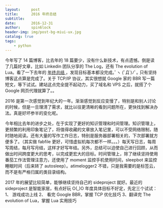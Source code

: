 ```yaml
---
layout:     post
title:      2016 年终总结
subtitle:   
date:       2016-12-31
author:     spin6lock
header-img: img/post-bg-miui-ux.jpg
catalog: true
tags:
    - python
---
```

今年写了 14 篇博客，比去年的 18 篇要少，没有什么新技术，有点遗憾。倒是读了几篇好文章，比如 Linkedin 团队分享的 The Log，还有 The evolution of Lua。看了一下去年的 [ 年终总结 ](http://www.cnblogs.com/Lifehacker/p/2015_summary.html)，发现目标基本都没完成｡ﾟヽ (ﾟД`)ﾉﾟ｡ 只有坚持博客这点算是完成了。关于 TCP/IP 协议，其实很想就 Google 家的 BBR 写一篇短文，等下试试。建站这点完全提不起动力，买了域名和 VPS 之后，就搭了个 Google 网页代理就算了。。

2016 是第一次感觉到年纪大的一年。渐渐感觉到反应变慢了，特别是和别人讨论的时候，但是一旦理清了需求，就比以往更清晰的看到问题所在，更快找到解决办法。真是好坏参半的变化呢。

今年相比去年的进步之处，在于实现了更好的知识管理和时间管理。知识管理上，更频繁的利用印象笔记了，将值得收藏的文章放入笔记里，可以不受网络限制，随时随地阅读。还有大量的写作工作日志，特别是服务器部署相关的，下次部署就方便多了。（其实做 fabfile 更好，可惜虚拟机每次都不一样。。。）每天写日志，每周写周结，每月写月结，这样才好写年结。另外，总结可以迫使自己进行回顾，从而做出时间跨度更大的思考，以完成更宏大的目标。时间管理上，除了继续坚持使用番茄工作法管理注意力，还使用了 moment 监控手机使用时间，sleepbot 来监控睡眠时间（后来转了 autosleep）。atimelogger2 不错，只是我需要的是标签云，而不是有严格归属的类目录结构。

2017 年的展望比较简单，能够继续坚持自己的 sideproject 就好。最近的 sideproject 是智能家居，有点好玩 O(_)O 年度具体目标不好定，先定三个试试：1、 游戏成功上线 2、 看完 Google BBR，掌握 TCP 优化技巧 3、翻译完 The evolution of Lua，掌握 Lua 实用技巧
